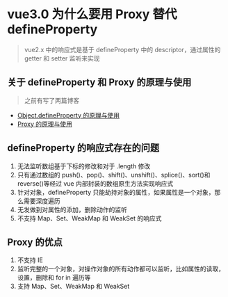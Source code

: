 # vue3.0 为什么要用 Proxy 替代 defineProperty

> vue2.x 中的响应式是基于 defineProperty 中的 descriptor，通过属性的 getter 和 setter 监听来实现

## 关于 defineProperty 和 Proxy 的原理与使用

> 之前有写了两篇博客

- [Object.defineProperty 的原理与使用](https://github.com/dirkhe1051931999/hjBlog/blob/master/blog-JavaScript/lessons/01.md)
- [Proxy 的原理与使用](https://github.com/dirkhe1051931999/hjBlog/blob/master/blog-JavaScript/lessons/02.md)

## defineProperty 的响应式存在的问题

1. 无法监听数组基于下标的修改和对于 .length 修改
2. 只有通过数组的 push()、pop()、shift()、unshift()、splice()、sort()和 reverse()等经过 vue 内部封装的数组原生方法实现响应式
3. 针对对象，defineProperty 只能劫持对象的属性，如果属性是一个对象，那么需要深度遍历
4. 无发做到对属性的添加，删除动作的监听
5. 不支持 Map、Set、WeakMap 和 WeakSet 的响应式

## Proxy 的优点

1. 不支持 IE
2. 监听完整的一个对象，对操作对象的所有动作都可以监听，比如属性的读取，设置，删除和 for in 遍历等
3. 支持 Map、Set、WeakMap 和 WeakSet
